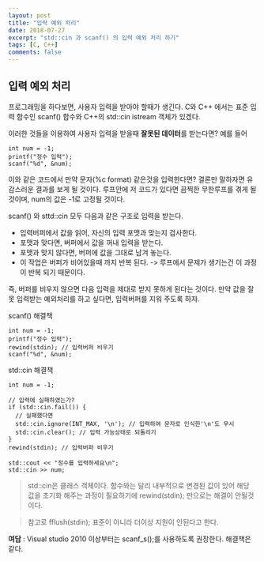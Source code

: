 ```yaml
---
layout: post
title: "입력 예외 처리"
date: 2018-07-27
excerpt: "std::cin 과 scanf() 의 입력 예외 처리 하기"
tags: [C, C++]
comments: false
---
```


## 입력 예외 처리

  프로그래밍을 하다보면, 사용자 입력을 받아야 할때가 생긴다. C와 C++ 에서는 표준 입력 함수인
 scanf() 함수와 C++의 std::cin istream 객체가 있겠다.

 이러한 것들을 이용하여 사용자 입력을 받을때 **잘못된 데이터**를 받는다면?
예를 들어

    int num = -1;
    printf("정수 입력");
    scanf("%d", &num);

이와 같은 코드에서 만약 문자(%c format) 같은것을 입력한다면?
결론만 말하자면 유감스러운 결과를 보게 될 것이다. 루프안에 저 코드가 있다면 끔찍한 무한루프를 겪게 될것이며, num의 값은 -1로 고정될 것이다.

scanf() 와 sttd::cin 모두 다음과 같은 구조로 입력을 받는다.
+ 입력버퍼에서 값을 읽어, 자신의 입력 포맷과 맞는지 검사한다.
+ 포맷과 맞다면, 버퍼에서 값을 꺼내  입력을 받는다.
+ 포맷과 맞지 않다면, 버퍼에 값을 그대로 남겨 놓는다.
+ 이 작업은 버퍼가 비어있을때 까지 반복 된다.
 -> 루프에서 문제가 생기는건 이 과정이 반복 되기 때문이다.

즉, 버퍼를 비우지 않으면 다음 입력을 제대로 받지 못하게 된다는 것이다. 만약 값을 잘못 입력받는 예외처리를 하고 싶다면, 입력버퍼를 지워 주도록 하자.

scanf() 해결책    

    int num = -1;
    printf("정수 입력");
    rewind(stdin); // 입력버퍼 비우기
    scanf("%d", &num);


std::cin 해결책     

    int num = -1;

    // 입력에 실패하였는가?
    if (std::cin.fail()) {
      // 실패했다면
      std::cin.ignore(INT_MAX, '\n'); // 입력하여 문자로 인식한'\n'도 무시
      std::cin.clear(); // 입력 가능상태로 되돌리기
    }
    rewind(stdin); // 입력버퍼 비우기

    std::cout << "정수를 입력하세요\n";
    std::cin >> num;

>std::cin은 클래스 객체이다. 함수와는 달리 내부적으로 변경된 값이 있어 해당 값을 초기화 해주는 과정이  필요하기에 rewind(stdin); 만으로는 해결이 안될것이다.

> 참고로 fflush(stdin); 표준이 아니라 더이상 지원이 안된다고 한다.


**여담** : Visual studio 2010 이상부터는 scanf_s();를 사용하도록 권장한다. 해결책은 같다.
